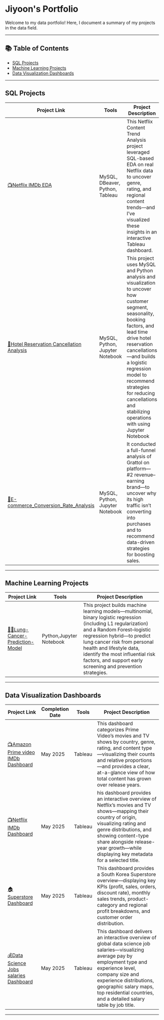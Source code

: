 # Jiyoon's Portfolio

Welcome to my data portfolio! Here, I document a summary of my projects in the data field.

---

## 📚 Table of Contents

* [SQL Projects](#sql-projects)
* [Machine Learning Projects](#Machine-Learning-Projects)
* [Data Visualization Dashboards](#Data-Visualization-Dashboards)


---

## SQL Projects

| Project Link                                                                | Tools                                                                | Project Description                                                                                                                                                                                                                                                                                                                        |
| --------------------------------------------------------------------------  | -------------------------------------------------------------------- | ------------------------------------------------------------------------------------------------------------------------------------------------------------------------------------------------------------------------------------------------------------------------------------------------------------------------------------------ |
| [📺Netflix IMDb EDA](https://github.com/jiyoonjane/Netflix_EDA)               | MySQL, DBeaver, Python, Tableau | This Netflix Content Trend Analysis project leveraged SQL-based EDA on real Netflix data to uncover genre, rating, and regional content trends—and I’ve visualized these insights in an interactive Tableau dashboard.|
| [🏩Hotel Reservation Cancellation Analysis](https://github.com/jiyoonjane/Hotel-Reservation-Cancellation-Rate-Analysis)   | MySQL, Python, Jupyter Notebook                                 | This project uses MySQL and Python analysis and visualization to uncover how customer segment, seasonality, booking factors, and lead time drive hotel reservation cancellations—and builds a logistic regression model to recommend strategies for reducing cancellations and stabilizing operations with using Jupyter Notebook                                                                                                                                                                                                         |
| [🚚E-commerce_Conversion_Rate_Analysis](https://github.com/jiyoonjane/E-commerce_Conversion_Rate_Analysis)   | MySQL, Python, Jupyter Notebook                                 | It conducted a full-funnel analysis of Grattol on platform— #2 revenue–earning brand—to uncover why its high traffic isn’t converting into purchases and to recommend data-driven strategies for boosting sales.                                                                                                                                                                                                        |

---

## Machine Learning Projects

| Project Link                                                                | Tools                                                                | Project Description                                                                                                                                                                                                                                                                                                                        |
| --------------------------------------------------------------------------  | -------------------------------------------------------------------- | ------------------------------------------------------------------------------------------------------------------------------------------------------------------------------------------------------------------------------------------------------------------------------------------------------------------------------------------ |
| [👩‍⚕️Lung-Cancer-Prediction-Model](https://github.com/jiyoonjane/Lung-Cancer-Prediction-Model?tab=readme-ov-file#lung-cancer-prediction-model) |Python,Jupyter Notebook                    |    This project builds machine learning models—multinomial, binary logistic regression (including L1 regularization) and a Random Forest–logistic regression hybrid—to predict lung cancer risk from personal health and lifestyle data, identify the most influential risk factors, and support early screening and prevention strategies.                 |

---

## Data Visualization Dashboards

| Project Link                                             | Completion Date | Tools | Project Description |
| -------------------------------------------------------- | --------------- | ----- | ------------------- |
| [📺Amazon Prime video IMDb Dashboard](https://public.tableau.com/app/profile/jiyoon.shin1127/viz/AmazonPrimevideoIMDBDashboard/1) |    May 2025           |  Tableau     | This dashboard categorizes Prime Video’s movies and TV shows by country, genre, rating, and content type—visualizing their counts and relative proportions—and provides a clear, at-a-glance view of how total content has grown over release years.                    |
| [📺Netflix IMDb Dashboard](https://public.tableau.com/app/profile/jiyoon.shin1127/viz/NetflixDashboards-blackver_/1) |    May 2025              |  Tableau     | his dashboard provides an interactive overview of Netflix’s movies and TV shows—mapping their country of origin, visualizing rating and genre distributions, and showing content-type share alongside release-year growth—while displaying key metadata for a selected title.                    |
| [🏠Superstore Dashboard](https://public.tableau.com/app/profile/jiyoon.shin1127/viz/SuperstoreDashboard_17466218299710/sheet0) |    May 2025             |  Tableau     | This dashboard provides a South Korea Superstore overview—displaying key KPIs (profit, sales, orders, discount rate), monthly sales trends, product-category and regional profit breakdowns, and customer order distribution.                    |
| [💰Data Science Jobs salaries Dashboard](https://public.tableau.com/app/profile/jiyoon.shin1127/viz/DataScienceJobssalariesDashboard_17467813346390/1) |    May 2025             |  Tableau     | This dashboard delivers an interactive overview of global data science job salaries—visualizing average pay by employment type and experience level, company size and experience distributions, geographic salary maps, top residential countries, and a detailed salary table by job title.                    |
---



